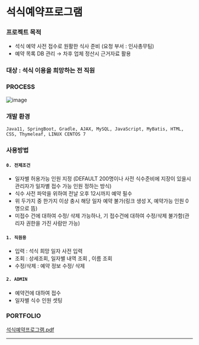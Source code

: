 # 석식예약프로그램

### 프로젝트 목적
- 석식 예약 사전 접수로 원활한 식사 준비 (요청 부서 : 인사총무팀)
- 예약 목록 DB 관리 → 차후 업체 정산시 근거자료 활용

### 대상 : 석식 이용을 희망하는 전 직원

### PROCESS 
![image](https://github.com/Kohaneul/DininerProgram/assets/96707563/c084469e-e62a-43ee-b2ad-6421574b24ab)

### 개발 환경
`Java11, SpringBoot, Gradle, AJAX, MySQL, JavaScript, MyBatis, HTML, CSS, Thymeleaf, LINUX CENTOS 7`


### 사용방법  

#### `0. 전제조건`
- 일자별 허용가능 인원 지정 (DEFAULT 200명이나 사전 식수준비에 지장이 있을시 관리자가 일자별 접수 가능 인원 정하는 방식)
- 식수 사전 파악을 위하여 전날 오후 12시까지 예약 필수
- 위 두가지 중 한가지 이상 충시 해당 일자 예약 불가(링크 생성 X, 예약가능 인원 0 명으로 뜸)
- 미접수 건에 대하여 수정/ 삭제 가능하나, 기 접수건에 대하여 수정/삭제 불가함(관리자 권한을 가진 사람만 가능)
  
#### `1. 직원용`
- 입력 : 석식 희망 일자 사전 입력
- 조회 : 상세조회, 일자별 내역 조회 , 이름 조회
- 수정/삭제 : 예약 정보 수정/ 삭제

#### `2. ADMIN`
- 예약건에 대하여 접수
- 일자별 식수 인원 셋팅
  
### PORTFOLIO

[석식예약프로그램.pdf](https://github.com/Kohaneul/DinnerProgram/files/11937587/default.pdf)


****
